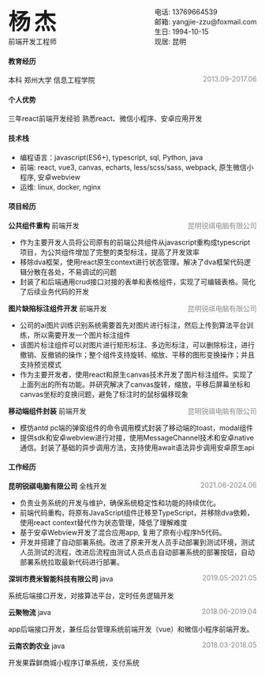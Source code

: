 <div style="display: flex; align-items: flex-start; justify-content: space-between">
    <div>
        <div style="font-size: 45px; font-weight: bold; letter-spacing: 7px">杨杰</div>
        <div>前端开发工程师</div>
    </div>
    <div style="font-size: 14px; padding-top: 5px;">
            <div>电话: 13769664539</div>
            <div>邮箱: yangjie-zzu@foxmail.com</div>
            <div>生日: 1994-10-15</div>
            <div>现居: 昆明</div>
    </div>
</div>

#### 教育经历

<div style="display: flex; justify-content: space-between">
    <div>本科 郑州大学 信息工程学院</div>
    <div style="opacity: 0.5">2013.09-2017.06</div>
</div>

#### 个人优势
  三年react前端开发经验
  熟悉react、微信小程序、安卓应用开发
#### 技术栈
- 编程语言：javascript(ES6+), typescript, sql, Python, java
- 前端: react, vue3, canvas, echarts, less/scss/sass, webpack, 原生微信小程序, 安卓webview
- 运维: linux, docker, nginx
#### 项目经历

<div style="display: flex; justify-content: space-between">
    <span>
        <span style="font-weight: 600">公共组件重构</span>
        <span> 前端开发</span>
    </span>
    <div style="opacity: 0.5">昆明锐祺电脑有限公司</div>
</div>

- 作为主要开发人员将公司原有的前端公共组件从javascript重构成typescript项目，为公共组件增加了完整的类型标注，提高了开发效率
- 移除dva框架，使用react原生context进行状态管理。解决了dva框架代码逻辑分散在各处，不易调试的问题
- 封装了和后端通用crud接口对接的表单和表格组件，实现了可编辑表格。简化了后续业务代码的开发

<div style="display: flex; justify-content: space-between">
    <span>
        <span style="font-weight: 600">图片缺陷标注组件开发</span>
        <span> 前端开发</span>
    </span>
    <div style="opacity: 0.5">昆明锐祺电脑有限公司</div>
</div>

- 公司的ai图片训练识别系统需要首先对图片进行标注，然后上传到算法平台训练，所以需要开发一个图片标注组件
- 该图片标注组件可以对图片进行矩形标注、多边形标注，可以删除标注，进行撤销、反撤销的操作；整个组件支持旋转、缩放、平移的图形变换操作；并且支持预览模式
- 作为主要开发者，使用react和原生canvas技术开发了图片标注组件。实现了上面列出的所有功能。并研究解决了canvas旋转，缩放，平移后屏幕坐标和canvas坐标的变换问题，避免了标注时的鼠标偏移现象

<div style="display: flex; justify-content: space-between">
    <span>
        <span style="font-weight: 600">移动端组件封装</span>
        <span> 前端开发</span>
    </span>
    <div style="opacity: 0.5">昆明锐祺电脑有限公司</div>
</div>

- 模仿antd pc端的弹窗组件的命令调用模式封装了移动端的toast，modal组件
- 提供sdk和安卓webview进行对接，使用MessageChannel技术和安卓native通信。封装了基础的异步调用方法，支持使用await语法异步调用安卓原生api

#### 工作经历

<div style="display: flex; justify-content: space-between">
    <span>
        <span style="font-weight: 600">昆明锐祺电脑有限公司</span>
        <span> 全栈开发</span>
    </span>
    <div style="opacity: 0.5">2021.06-2024.06</div>
</div>

- 负责业务系统的开发与维护，确保系统稳定性和功能的持续优化。
- 前端代码重构，将原有JavaScript组件迁移至TypeScript，并移除dva依赖，使用react context替代作为状态管理，降低了理解难度
- 基于安卓Webview开发了混合应用app, 复用了原有小程序h5代码。
- 开发并搭建了自动部署系统。改进了原来开发人员手动部署到测试环境，测试人员测试的流程，改进后流程由测试人员点击自动部署系统的部署按钮，自动部署系统拉取最新代码进行部署。

<div style="display: flex; justify-content: space-between">
    <span>
        <span style="font-weight: 600">深圳市费米智能科技有限公司</span>
        <span> java</span>
    </span>
    <div style="opacity: 0.5">2019.05-2021.05</div>
</div>

系统后端接口开发，对接算法平台，定时任务逻辑开发

<div style="display: flex; justify-content: space-between">
    <span>
        <span style="font-weight: 600">云聚物流</span>
        <span> java</span>
    </span>
    <div style="opacity: 0.5">2018.06-2019.04</div>
</div>

app后端接口开发，兼任后台管理系统前端开发（vue）和微信小程序前端开发。

<div style="display: flex; justify-content: space-between">
    <span>
        <span style="font-weight: 600">云南农韵农业</span>
        <span> java</span>
    </span>
    <div style="opacity: 0.5">2018.03-2018.05</div>
</div>

开发果霖鲜商城小程序订单系统，支付系统
